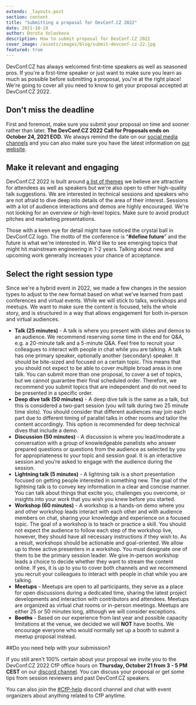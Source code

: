 ```yaml
---
extends: _layouts.post
section: content
title: "Submitting a proposal for DevConf.CZ 2022"
date: 2021-10-19
author: Dorota Volavkova
description: How to submit proposal for DevConf.CZ 2022
cover_image: /assets/images/blog/submit-devconf-cz-22.jpg
featured: true
---
```


DevConf.CZ has always welcomed first-time speakers as well as seasoned pros. If you're a first-time speaker or just want to make sure you learn as much as possible before submitting a proposal, you're at the right place! We're going to cover all you need to know to get your proposal accepted at DevConf.CZ 2022.

## Don't miss the deadline

First and foremost, make sure you submit your proposal on time and sooner rather than later. **The DevConf.CZ 2022 Call for Proposals ends on October 24, 2021 EOD.** We always remind the date on our [social media channels](https://twitter.com/devconf_cz) and you can also make sure you have the latest information on [our website](https://www.devconf.info/cz/). 

## Make it relevant and engaging

DevConf.CZ 2022 is built around [a list of themes](https://www.devconf.info/cz/#themes) we believe are attractive for attendees as well as speakers but we're also open to other high-quality talk suggestions. We are interested in technical sessions and speakers who are not afraid to dive deep into details of the area of their interest. Sessions with a lot of audience interactions and demos are highly encouraged. We're not looking for an overview or high-level topics. Make sure to avoid product pitches and marketing presentations.

Those with a keen eye for detail might have noticed the crystal ball in DevConf.CZ logo. The motto of the conference is “**\#define future**” and the future is what we're interested in. We'd like to see emerging topics that might hit mainstream engineering in 1-2 years. Talking about new and upcoming work generally increases your chance of acceptance.

## Select the right session type

Since we're a hybrid event in 2022, we made a few changes in the session types to adjust to the new format based on what we’ve learned from past conferences and virtual events. While we will stick to talks, workshops and meetups. We want to make sure the content is focused, tells the whole story, and is structured in a way that allows engagement for both in-person and virtual audiences.
- **Talk (25 minutes)** - A talk is where you present with slides and demos to an audience. We recommend reserving some time in the end for Q&A, e.g. a 20-minute talk and a 5-minute Q&A. Feel free to recruit your colleagues to interact with people in chat while you are talking. A talk has one primary speaker, optionally another (secondary) speaker. It should be bite-sized and focused on a certain topic. This means that you should not expect to be able to cover multiple broad areas in one talk. You can submit more than one proposal, to cover a set of topics, but we cannot guarantee their final scheduled order. Therefore, we recommend you submit topics that are independent and do not need to be presented in a specific order.
- **Deep dive talk (50 minutes)** - A deep dive talk is the same as a talk, but this is considered a two-part session (you will talk during two 25 minute time slots). You should consider that different audiences may join each part due to different timing of parallel talks in other rooms and tailor the content accordingly. This option is recommended for deep technical dives that include a demo.
- **Discussion (50 minutes)** - A discussion is where you lead/moderate a conversation with a group of knowledgeable panelists who answer prepared questions or questions from the audience as selected by you for appropriateness to your topic and session goal. It is an interactive session and you’re asked to engage with the audience during the session.
- **Lightning talk (5 minutes)** - A lightning talk is a short presentation focused on getting people interested in something new. The goal of the lightning talk is to convey key information in a clear and concise manner. You can talk about things that excite you, challenges you overcome, or insights into your work that you wish you knew before you started.
- **Workshop (60 minutes)** - A workshop is a hands-on demo where you and other workshop leads interact with each other and with audience members on chat, sharing your knowledge and experience on a focused topic. The goal of a workshop is to teach or practice a skill. You should not expect the audience to follow each step of the workshop live, however, they should have all necessary instructions if they wish to. As a result, workshops should be actionable and goal-oriented. We allow up to three active presenters in a workshop. You must designate one of them to be the primary session leader. We give in-person workshop leads a choice to decide whether they want to stream the content online. If yes, it is up to you to cover both channels and we recommend you recruit your colleagues to interact with people in chat while you are talking.
- **Meetups** - Meetups are open to all participants, they serve as a place for open discussions during a dedicated time, sharing the latest project developments and interaction with contributors and attendees. Meetups are organized as virtual chat rooms or in-person meetings. Meetups are either 25 or 50 minutes long, although we will consider exceptions.
- ~~**Booths**~~ - Based on our experience from last year and possible capacity limitations at the venue, we decided we will **NOT** have booths. We encourage everyone who would normally set up a booth to submit a meetup proposal instead.

##Do you need help with your submission?

If you still aren't 100% certain about your proposal we invite you to the DevConf.CZ 2022 CfP office hours on **Thursday, October 21 from 3 - 5 PM CEST** on our [discord channel](https://discord.com/invite/devconf). You can discuss your proposal or get some tips from session reviewers and past DevConf.CZ speakers.

You can also join the [\#CfP-help](https://discord.com/channels/785879296379453491/844640981319024670) discord channel and chat with event organizers about anything related to CfP anytime.
